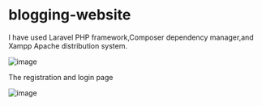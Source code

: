 # blogging-website
I have used Laravel PHP framework,Composer dependency manager,and Xampp Apache distribution system.

![image](https://github.com/sidd2423/blogging-website/assets/112332747/aec8cabd-7cf8-443c-aa91-e544c4d9ca01)

The registration and login page

![image](https://github.com/sidd2423/blogging-website/assets/112332747/1a16c17b-df63-4702-b070-be17d4f4afc3)

